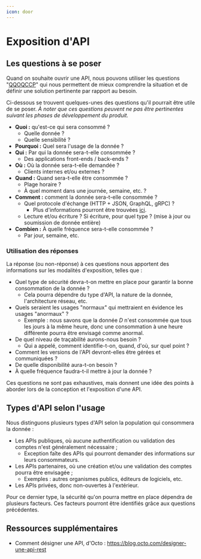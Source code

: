 ```yaml
---
icon: door
---
```


# Exposition d'API

## Les questions à se poser

Quand on souhaite ouvrir une API, nous pouvons utiliser les questions "[QQOQCCP](https://fr.wikipedia.org/wiki/QQOQCCP)"
qui nous permettent de mieux comprendre la situation et de définir une solution pertinente par rapport au besoin.

Ci-dessous se trouvent quelques-unes des questions qu'il pourrait être utile de se poser. _À noter que ces questions
peuvent ne pas être pertinentes suivant les phases de développement du produit._

- **Quoi :** qu'est-ce qui sera consommé ?
  - Quelle donnée ?
  - Quelle sensibilité ?
- **Pourquoi :** Quel sera l'usage de la donnée ?
- **Qui :** Par qui la donnée sera-t-elle consommée ?
  - Des applications front-ends / back-ends ?
- **Où :** Où la donnée sera-t-elle demandée ?
  - Clients internes et/ou externes ?
- **Quand :** Quand sera-t-elle être consommée ?
  - Plage horaire ?
  - À quel moment dans une journée, semaine, etc. ?
- **Comment :** comment la donnée sera-t-elle consommée ?
  - Quel protocole d'échange (HTTP + JSON, GraphQL, gRPC) ?
    - Plus d'informations pourront être trouvées [ici](normes/norme-api.md).
  - Lecture et/ou écriture ? Si écriture, pour quel type ? (mise à jour ou soumission de donnée entière)
- **Combien :** À quelle fréquence sera-t-elle consommée ?
  - Par jour, semaine, etc.

### Utilisation des réponses

La réponse (ou non-réponse) à ces questions nous apportent des informations sur les modalités d'exposition, telles que :

- Quel type de sécurité devra-t-on mettre en place pour garantir la bonne consommation de la donnée ?
  - Cela pourra dépendre du type d'API, la nature de la donnée, l'architecture réseau, etc.
- Quels seraient les usages "normaux" qui mettraient en évidence les usages "anormaux" ?
  - Exemple : nous savons que la donnée _D_ n'est consommée que tous les jours à la même heure, donc une consommation à
    une heure différente pourra être envisagé comme anormal.
- De quel niveau de traçabilité aurons-nous besoin ?
  - Qui a appelé, comment identifie-t-on, quand, d'où, sur quel point ?
- Comment les versions de l'API devront-elles être gérées et communiquées ?
- De quelle disponibilité aura-t-on besoin ?
- À quelle fréquence faudra-t-il mettre à jour la donnée ?

Ces questions ne sont pas exhaustives, mais donnent une idée des points à aborder lors de la conception et l'exposition
d'une API.

## Types d'API selon l'usage

Nous distinguons plusieurs types d'API selon la population qui consommera la donnée :

- Les APIs publiques, où aucune authentification ou validation des comptes n'est généralement nécessaire ;
  - Exception faîte des APIs qui pourront demander des informations sur leurs consommateurs.
- Les APIs partenaires, où une création et/ou une validation des comptes pourra être envisagée ;
  - Exemples : autres organismes publics, éditeurs de logiciels, etc.
- Les APIs privées, donc non-ouvertes à l'extérieur.

Pour ce dernier type, la sécurité qu'on pourra mettre en place dépendra de plusieurs facteurs. Ces facteurs pourront
être identifiés grâce aux questions précédentes.

## Ressources supplémentaires

- Comment désigner une API, d'Octo : https://blog.octo.com/designer-une-api-rest
